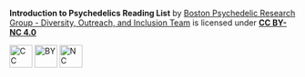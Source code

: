 
**Introduction to Psychedelics Reading List** by [Boston Psychedelic Research Group - Diversity, Outreach, and Inclusion Team](https://www.bostonpsychedelicresearchgroup.com) is licensed under [**CC BY-NC 4.0**](http://creativecommons.org/licenses/by-nc/4.0/?ref=chooser-v1)

<img alt="CC" height="40" src="https://mirrors.creativecommons.org/presskit/icons/cc.svg?ref=chooser-v1"> <img alt="BY" height="40" src="https://mirrors.creativecommons.org/presskit/icons/by.svg?ref=chooser-v1"> <img alt="NC" height="40" src="https://mirrors.creativecommons.org/presskit/icons/nc.svg?ref=chooser-v1">



